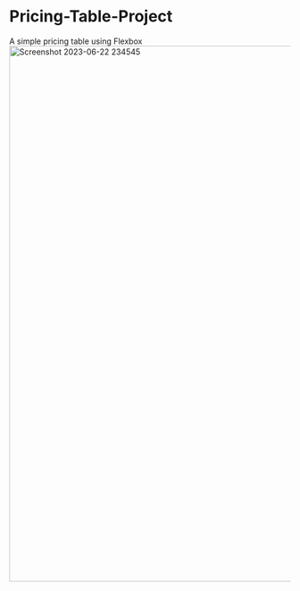 # Pricing-Table-Project
A simple pricing table using Flexbox
<img width="960" alt="Screenshot 2023-06-22 234545" src="https://github.com/chriscampaigne/Pricing-Table-Project/assets/105657642/a053c5c3-52bd-4dc3-bbb5-f0e6ec77cd0d">
